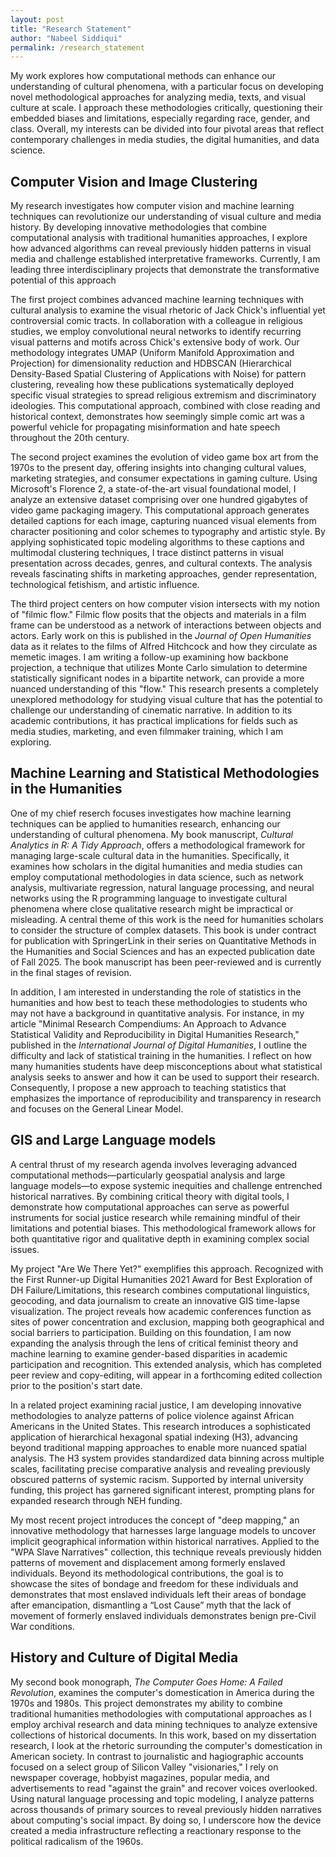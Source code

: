 ```yaml
---
layout: post
title: "Research Statement"
author: "Nabeel Siddiqui"
permalink: /research_statement
---
```


My work explores how computational methods can enhance our understanding of cultural phenomena, with a particular focus on developing novel methodological approaches for analyzing media, texts, and visual culture at scale. I approach these methodologies critically, questioning their embedded biases and limitations, especially regarding race, gender, and class. Overall, my interests can be divided into four pivotal areas that reflect contemporary challenges in media studies, the digital humanities, and data science.

## Computer Vision and Image Clustering

My research investigates how computer vision and machine learning techniques can revolutionize our understanding of visual culture and media history. By developing innovative methodologies that combine computational analysis with traditional humanities approaches, I explore how advanced algorithms can reveal previously hidden patterns in visual media and challenge established interpretative frameworks. Currently, I am leading three interdisciplinary projects that demonstrate the transformative potential of this approach 

The first project combines advanced machine learning techniques with cultural analysis to examine the visual rhetoric of Jack Chick's influential yet controversial comic tracts. In collaboration with a colleague in religious studies, we employ convolutional neural networks to identify recurring visual patterns and motifs across Chick's extensive body of work. Our methodology integrates UMAP (Uniform Manifold Approximation and Projection) for dimensionality reduction and HDBSCAN (Hierarchical Density-Based Spatial Clustering of Applications with Noise) for pattern clustering, revealing how these publications systematically deployed specific visual strategies to spread religious extremism and discriminatory ideologies. This computational approach, combined with close reading and historical context, demonstrates how seemingly simple comic art was a powerful vehicle for propagating misinformation and hate speech throughout the 20th century.

The second project examines the evolution of video game box art from the 1970s to the present day, offering insights into changing cultural values, marketing strategies, and consumer expectations in gaming culture. Using Microsoft's Florence 2, a state-of-the-art visual foundational model, I analyze an extensive dataset comprising over one hundred gigabytes of video game packaging imagery. This computational approach generates detailed captions for each image, capturing nuanced visual elements from character positioning and color schemes to typography and artistic style. By applying sophisticated topic modeling algorithms to these captions and multimodal clustering techniques, I trace distinct patterns in visual presentation across decades, genres, and cultural contexts. The analysis reveals fascinating shifts in marketing approaches, gender representation, technological fetishism, and artistic influence. 

The third project centers on how computer vision intersects with my notion of "filmic flow." Filmic flow posits that the objects and materials in a film frame can be understood as a network of interactions between objects and actors. Early work on this is published in the *Journal of Open Humanities* data as it relates to the films of Alfred Hitchcock and how they circulate as memetic images. I am writing a follow-up examining how backbone projection, a technique that utilizes Monte Carlo simulation to determine statistically significant nodes in a bipartite network, can provide a more nuanced understanding of this "flow." This research presents a completely unexplored methodology for studying visual culture that has the potential to challenge our understanding of cinematic narrative. In addition to its academic contributions, it has practical implications for fields such as media studies, marketing, and even filmmaker training, which I am exploring.

## Machine Learning and Statistical Methodologies in the Humanities

One of my chief reserch focuses investigates how machine learning techniques can be applied to humanities research, enhancing our understanding of cultural phenomena. My book manuscript, *Cultural Analytics in R: A Tidy Approach*, offers a methodological framework for managing large-scale cultural data in the humanities. Specifically, it examines how scholars in the digital humanities and media studies can employ computational methodologies in data science, such as network analysis, multivariate regression, natural language processing, and neural networks using the R programming language to investigate cultural phenomena where close qualitative research might be impractical or misleading. A central theme of this work is the need for humanities scholars to consider the structure of complex datasets. This book is under contract for publication with SpringerLink in their series on Quantitative Methods in the Humanities and Social Sciences and has an expected publication date of Fall 2025. The book manuscript has been peer-reviewed and is currently in the final stages of revision.

In addition, I am interested in understanding the role of statistics in the humanities and how best to teach these methodologies to students who may not have a background in quantitative analysis. For instance, in my article "Minimal Research Compendiums: An Approach to Advance Statistical Validity and Reproducibility in Digital Humanities Research," published in the *International Journal of Digital Humanities*, I outline the difficulty and lack of statistical training in the humanities. I reflect on how many humanities students have deep misconceptions about what statistical analysis seeks to answer and how it can be used to support their research. Consequently, I propose a new approach to teaching statistics that emphasizes the importance of reproducibility and transparency in research and focuses on the General Linear Model.



## GIS and Large Language models

A central thrust of my research agenda involves leveraging advanced computational methods—particularly geospatial analysis and large language models—to expose systemic inequities and challenge entrenched historical narratives. By combining critical theory with digital tools, I demonstrate how computational approaches can serve as powerful instruments for social justice research while remaining mindful of their limitations and potential biases. This methodological framework allows for both quantitative rigor and qualitative depth in examining complex social issues.

My project "Are We There Yet?" exemplifies this approach. Recognized with the First Runner-up Digital Humanities 2021 Award for Best Exploration of DH Failure/Limitations, this research combines computational linguistics, geocoding, and data journalism to create an innovative GIS time-lapse visualization. The project reveals how academic conferences function as sites of power concentration and exclusion, mapping both geographical and social barriers to participation. Building on this foundation, I am now expanding the analysis through the lens of critical feminist theory and machine learning to examine gender-based disparities in academic participation and recognition. This extended analysis, which has completed peer review and copy-editing, will appear in a forthcoming edited collection prior to the position's start date.

In a related project examining racial justice, I am developing innovative methodologies to analyze patterns of police violence against African Americans in the United States. This research introduces a sophisticated application of hierarchical hexagonal spatial indexing (H3), advancing beyond traditional mapping approaches to enable more nuanced spatial analysis. The H3 system provides standardized data binning across multiple scales, facilitating precise comparative analysis and revealing previously obscured patterns of systemic racism. Supported by internal university funding, this project has garnered significant interest, prompting plans for expanded research through NEH funding.

My most recent project introduces the concept of "deep mapping," an innovative methodology that harnesses large language models to uncover implicit geographical information within historical narratives. Applied to the "WPA Slave Narratives" collection, this technique reveals previously hidden patterns of movement and displacement among formerly enslaved individuals. Beyond its methodological contributions, the goal is to showcase the sites of bondage and freedom for these individuals and demonstrates that most enslaved individuals left their areas of bondage after emancipation, dismantling a “Lost Cause” myth that the lack of movement of formerly enslaved individuals demonstrates benign pre-Civil War conditions. 

## History and Culture of Digital Media

My second book monograph, *The Computer Goes Home: A Failed Revolution*, examines the computer's domestication in America during the 1970s and 1980s. This project demonstrates my ability to combine traditional humanities methodologies with computational approaches as I employ archival research and data mining techniques to analyze extensive collections of historical documents. In this work, based on my dissertation research, I look at the rhetoric surrounding the computer's domestication in American society. In contrast to journalistic and hagiographic accounts focused on a select group of Silicon Valley "visionaries," I rely on newspaper coverage, hobbyist magazines, popular media, and advertisements to read "against the grain" and recover voices overlooked. Using natural language processing and topic modeling, I analyze patterns across thousands of primary sources to reveal previously hidden narratives about computing's social impact. By doing so, I underscore how the device created a media infrastructure reflecting a reactionary response to the political radicalism of the 1960s. 
